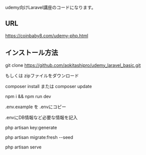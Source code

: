 udemy向けLaravel講座のコードになります。

## URL

https://coinbaby8.com/udemy-php.html

## インストール方法

git clone https://github.com/aokitashipro/udemy_laravel_basic.git

もしくは zipファイルをダウンロード

composer install または composer update

npm i && npm run dev

.env.example を .envにコピー

.envにDB情報など必要な情報を記入

php artisan key:generate

php artisan migrate:fresh --seed

php artisan serve



